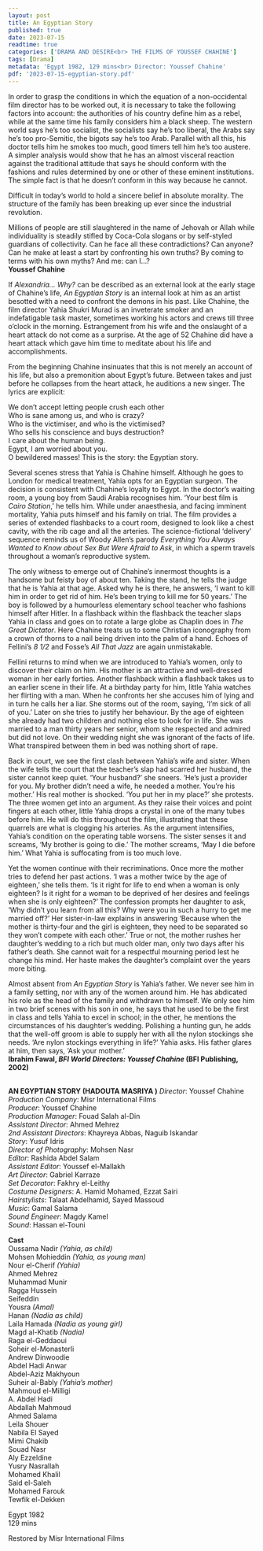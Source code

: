 ```yaml
---
layout: post
title: An Egyptian Story
published: true
date: 2023-07-15
readtime: true
categories: ['DRAMA AND DESIRE<br> THE FILMS OF YOUSSEF CHAHINE']
tags: [Drama]
metadata: 'Egypt 1982, 129 mins<br> Director: Youssef Chahine'
pdf: '2023-07-15-egyptian-story.pdf'
---
```


In order to grasp the conditions in which the equation of a non-occidental film director has to be worked out, it is necessary to take the following factors into account: the authorities of his country define him as a rebel, while at the same time his family considers him a black sheep. The western world says he’s too socialist, the socialists say he’s too liberal, the Arabs say he’s too pro-Semitic, the bigots say he’s too Arab. Parallel with all this, his doctor tells him he smokes too much, good timers tell him he’s too austere. A simpler analysis would show that he has an almost visceral reaction against the traditional attitude that says he should conform with the fashions and rules determined by one or other of these eminent institutions. The simple fact is that he doesn’t conform in this way because he cannot.

Difficult in today’s world to hold a sincere belief in absolute morality. The structure of the family has been breaking up ever since the industrial revolution.

Millions of people are still slaughtered in the name of Jehovah or Allah while individuality is steadily stifled by Coca-Cola slogans or by self-styled guardians of collectivity. Can he face all these contradictions? Can anyone? Can he make at least a start by confronting his own truths? By coming to terms with his own myths? And me: can I...?  
**Youssef Chahine**  

If _Alexandria… Why?_ can be described as an external look at the early stage of Chahine’s life, _An Egyptian Story_ is an internal look at him as an artist besotted with a need to confront the demons in his past. Like Chahine, the film director Yahia Shukri Murad is an inveterate smoker and an indefatigable task master, sometimes working his actors and crews till three o’clock in the morning. Estrangement from his wife and the onslaught of a heart attack do not come as a surprise. At the age of 52 Chahine did have a heart attack which gave him time to meditate about his life and accomplishments.

From the beginning Chahine insinuates that this is not merely an account of his life, but also a premonition about Egypt’s future. Between takes and just before he collapses from the heart attack, he auditions a new singer. The lyrics are explicit:

We don’t accept letting people crush each other  
Who is sane among us, and who is crazy?  
Who is the victimiser, and who is the victimised?  
Who sells his conscience and buys destruction?  
I care about the human being.  
Egypt, I am worried about you.  
O bewildered masses! This is the story: the Egyptian story.

Several scenes stress that Yahia is Chahine himself. Although he goes to London for medical treatment, Yahia opts for an Egyptian surgeon. The decision is consistent with Chahine’s loyalty to Egypt. In the doctor’s waiting room, a young boy from Saudi Arabia recognises him. ‘Your best film is _Cairo Station_,’ he tells him. While under anaesthesia, and facing imminent mortality, Yahia puts himself and his family on trial. The film provides a series of extended flashbacks to a court room, designed to look like a chest cavity, with the rib cage and all the arteries. The science-fictional ‘delivery’ sequence reminds us of Woody Allen’s parody _Everything You Always Wanted to Know about Sex But Were Afraid to_ _Ask_, in which a sperm travels throughout a woman’s reproductive system.

The only witness to emerge out of Chahine’s innermost thoughts is a handsome but feisty boy of about ten. Taking the stand, he tells the judge that he is Yahia at that age. Asked why he is there, he answers, ‘I want to kill him in order to get rid of him. He’s been trying to kill me for 50 years.’ The boy is followed by a humourless elementary school teacher who fashions himself after Hitler. In a flashback within the flashback the teacher slaps Yahia in class and goes on to rotate a large globe as Chaplin does in _The Great Dictator_. Here Chahine treats us to some Christian iconography from a crown of thorns to a nail being driven into the palm of a hand. Echoes of Fellini’s _8 1/2_ and Fosse’s _All That Jazz_ are again unmistakable.

Fellini returns to mind when we are introduced to Yahia’s women, only to discover their claim on him. His mother is an attractive and well-dressed woman in her early forties. Another flashback within a flashback takes us to an earlier scene in their life. At a birthday party for him, little Yahia watches her flirting with a man. When he confronts her she accuses him of Iying and in turn he calls her a liar. She storms out of the room, saying, ‘I’m sick of all of you.’ Later on she tries to justify her behaviour. By the age of eighteen she already had two children and nothing else to look for in life. She was married to a man thirty years her senior, whom she respected and admired but did not love. On their wedding night she was ignorant of the facts of life. What transpired between them in bed was nothing short of rape.

Back in court, we see the first clash between Yahia’s wife and sister. When the wife tells the court that the teacher’s slap had scarred her husband, the sister cannot keep quiet. ‘Your husband?’ she sneers. ‘He’s just a provider for you. My brother didn’t need a wife, he needed a mother. You’re his mother.’ His real mother is shocked. ‘You put her in my place?’ she protests. The three women get into an argument. As they raise their voices and point fingers at each other, little Yahia drops a crystal in one of the many tubes before him. He will do this throughout the film, illustrating that these quarrels are what is clogging his arteries. As the argument intensifies, Yahia’s condition on the operating table worsens. The sister senses it and screams, ‘My brother is going to die.’ The mother screams, ‘May I die before him.’ What Yahia is suffocating from is too much love.

Yet the women continue with their recriminations. Once more the mother tries to defend her past actions. ‘I was a mother twice by the age of eighteen,’ she tells them. ‘Is it right for life to end when a woman is only eighteen? Is it right for a woman to be deprived of her desires and feelings when she is only eighteen?’ The confession prompts her daughter to ask, ‘Why didn’t you learn from all this? Why were you in such a hurry to get me married off?’ Her sister-in-law explains in answering ‘Because when the mother is thirty-four and the girl is eighteen, they need to be separated so they won’t compete with each other.’ True or not, the mother rushes her daughter’s wedding to a rich but much older man, only two days after his father’s death. She cannot wait for a respectful mourning period lest he change his mind. Her haste makes the daughter’s complaint over the years more biting.

Almost absent from _An Egyptian Story_ is Yahia’s father. We never see him in a family setting, nor with any of the women around him. He has abdicated his role as the head of the family and withdrawn to himself. We only see him in two brief scenes with his son in one, he says that he used to be the first in class and tells Yahia to excel in school; in the other, he mentions the circumstances of his daughter’s wedding. Polishing a hunting gun, he adds that the well-off groom is able to supply her with all the nylon stockings she needs. ‘Are nylon stockings everything in life?’ Yahia asks. His father glares at him, then says, ‘Ask your mother.’  
**Ibrahim Fawal, _BFI World Directors: Youssef Chahine_ (BFI Publishing, 2002)**  
<br>

**AN EGYPTIAN STORY  (HADOUTA MASRIYA )**
_Director_: Youssef Chahine  
_Production Company_: Misr International Films  
_Producer_: Youssef Chahine  
_Production Manager_: Fouad Salah al-Din  
_Assistant Director_: Ahmed Mehrez  
_2nd Assistant Directors_: Khayreya Abbas, Naguib Iskandar  
_Story_: Yusuf Idris  
_Director of Photography_: Mohsen Nasr  
_Editor_: Rashida Abdel Salam  
_Assistant Editor_: Youssef el-Mallakh  
_Art Director_: Gabriel Karraze  
_Set Decorator_: Fakhry el-Leithy  
_Costume Designers_: A. Hamid Mohamed, Ezzat Sairi  
_Hairstylists_: Talaat Abdelhamid, Sayed Massoud  
_Music_: Gamal Salama  
_Sound Engineer_: Magdy Kamel  
_Sound_: Hassan el-Touni  

**Cast**  
Oussama Nadir _(Yahia, as child)_  
Mohsen Mohieddin _(Yahia, as young man)_  
Nour el-Cherif _(Yahia)_  
Ahmed Mehrez  
Muhammad Munir  
Ragga Hussein  
Seifeddin  
Yousra _(Amal)_  
Hanan _(Nadia as child)_  
Laila Hamada _(Nadia as young girl)_  
Magd al-Khatib _(Nadia)_  
Raga el-Geddaoui  
Soheir el-Monasterli  
Andrew Dinwoodie  
Abdel Hadi Anwar  
Abdel-Aziz Makhyoun  
Suheir al-Bably _(Yahia’s mother)_  
Mahmoud el-Milligi  
A. Abdel Hadi  
Abdallah Mahmoud  
Ahmed Salama  
Leila Shouer  
Nabila El Sayed  
Mimi Chakib  
Souad Nasr  
Aly Ezzeldine  
Yusry Nasrallah  
Mohamed Khalil  
Said el-Saleh  
Mohamed Farouk  
Tewfik el-Dekken  

Egypt 1982  
129 mins  

Restored by Misr International Films  
<!--stackedit_data:
eyJoaXN0b3J5IjpbMjcxMTU3MzA3LDUxOTI0NjE3NCwtMTIzMD
MwMTc5NF19
-->